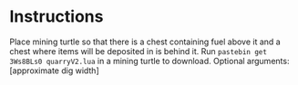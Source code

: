 # Instructions

Place mining turtle so that there is a chest containing fuel above it and a chest where items will be deposited in is behind it.
Run `pastebin get 3Ws8BLs0 quarryV2.lua` in a mining turtle to download.
Optional arguments: [approximate dig width]
